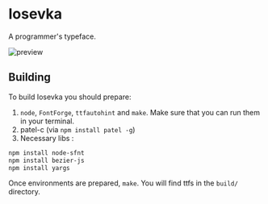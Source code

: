 Iosevka
======================================================
A programmer's typeface.

![preview](http://ww2.sinaimg.cn/large/798f7769gw1euvzxiywngj21di154wx5.jpg)

Building
-----------------------------------------------------
To build Iosevka you should prepare:

1. `node`, `FontForge`, `ttfautohint` and `make`. Make sure that you can run them in your terminal.
2. patel-c (via `npm install patel -g`)
3. Necessary libs :
```bash
npm install node-sfnt
npm install bezier-js
npm install yargs
```

Once environments are prepared, `make`. You will find ttfs in the `build/` directory.